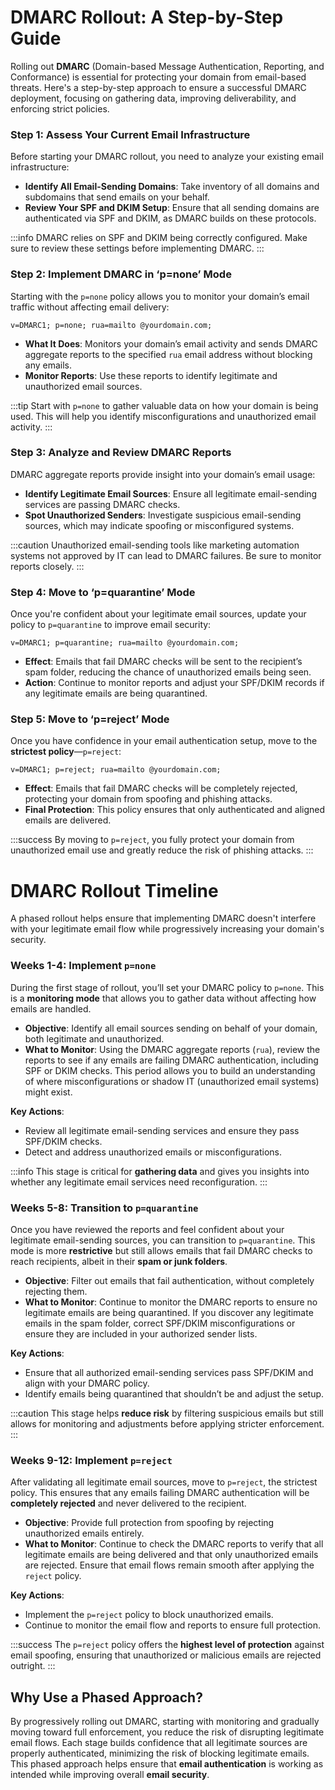 # DMARC Rollout: A Step-by-Step Guide

Rolling out **DMARC** (Domain-based Message Authentication, Reporting, and Conformance) is essential for protecting your domain from email-based threats. Here's a step-by-step approach to ensure a successful DMARC deployment, focusing on gathering data, improving deliverability, and enforcing strict policies.

### Step 1: Assess Your Current Email Infrastructure

Before starting your DMARC rollout, you need to analyze your existing email infrastructure:

- **Identify All Email-Sending Domains**: Take inventory of all domains and subdomains that send emails on your behalf.
- **Review Your SPF and DKIM Setup**: Ensure that all sending domains are authenticated via SPF and DKIM, as DMARC builds on these protocols.

:::info
DMARC relies on SPF and DKIM being correctly configured. Make sure to review these settings before implementing DMARC.
:::

### Step 2: Implement DMARC in ‘p=none’ Mode

Starting with the `p=none` policy allows you to monitor your domain’s email traffic without affecting email delivery:

`v=DMARC1; p=none; rua=mailto
@yourdomain.com;`

- **What It Does**: Monitors your domain’s email activity and sends DMARC aggregate reports to the specified `rua` email address without blocking any emails.
- **Monitor Reports**: Use these reports to identify legitimate and unauthorized email sources.

:::tip
Start with `p=none` to gather valuable data on how your domain is being used. This will help you identify misconfigurations and unauthorized email activity.
:::

### Step 3: Analyze and Review DMARC Reports

DMARC aggregate reports provide insight into your domain’s email usage:

- **Identify Legitimate Email Sources**: Ensure all legitimate email-sending services are passing DMARC checks.
- **Spot Unauthorized Senders**: Investigate suspicious email-sending sources, which may indicate spoofing or misconfigured systems.

:::caution
Unauthorized email-sending tools like marketing automation systems not approved by IT can lead to DMARC failures. Be sure to monitor reports closely.
:::

### Step 4: Move to ‘p=quarantine’ Mode

Once you're confident about your legitimate email sources, update your policy to `p=quarantine` to improve email security:

`v=DMARC1; p=quarantine; rua=mailto
@yourdomain.com;`

- **Effect**: Emails that fail DMARC checks will be sent to the recipient’s spam folder, reducing the chance of unauthorized emails being seen.
- **Action**: Continue to monitor reports and adjust your SPF/DKIM records if any legitimate emails are being quarantined.

### Step 5: Move to ‘p=reject’ Mode

Once you have confidence in your email authentication setup, move to the **strictest policy**—`p=reject`:

`v=DMARC1; p=reject; rua=mailto
@yourdomain.com;`

- **Effect**: Emails that fail DMARC checks will be completely rejected, protecting your domain from spoofing and phishing attacks.
- **Final Protection**: This policy ensures that only authenticated and aligned emails are delivered.

:::success
By moving to `p=reject`, you fully protect your domain from unauthorized email use and greatly reduce the risk of phishing attacks.
:::

# DMARC Rollout Timeline

A phased rollout helps ensure that implementing DMARC doesn't interfere with your legitimate email flow while progressively increasing your domain's security.

### **Weeks 1-4: Implement `p=none`**

During the first stage of rollout, you’ll set your DMARC policy to `p=none`. This is a **monitoring mode** that allows you to gather data without affecting how emails are handled.

- **Objective**: Identify all email sources sending on behalf of your domain, both legitimate and unauthorized.
- **What to Monitor**: Using the DMARC aggregate reports (`rua`), review the reports to see if any emails are failing DMARC authentication, including SPF or DKIM checks. This period allows you to build an understanding of where misconfigurations or shadow IT (unauthorized email systems) might exist.

**Key Actions**:

- Review all legitimate email-sending services and ensure they pass SPF/DKIM checks.
- Detect and address unauthorized emails or misconfigurations.

:::info
This stage is critical for **gathering data** and gives you insights into whether any legitimate email services need reconfiguration.
:::

### **Weeks 5-8: Transition to `p=quarantine`**

Once you have reviewed the reports and feel confident about your legitimate email-sending sources, you can transition to `p=quarantine`. This mode is more **restrictive** but still allows emails that fail DMARC checks to reach recipients, albeit in their **spam or junk folders**.

- **Objective**: Filter out emails that fail authentication, without completely rejecting them.
- **What to Monitor**: Continue to monitor the DMARC reports to ensure no legitimate emails are being quarantined. If you discover any legitimate emails in the spam folder, correct SPF/DKIM misconfigurations or ensure they are included in your authorized sender lists.

**Key Actions**:

- Ensure that all authorized email-sending services pass SPF/DKIM and align with your DMARC policy.
- Identify emails being quarantined that shouldn’t be and adjust the setup.

:::caution
This stage helps **reduce risk** by filtering suspicious emails but still allows for monitoring and adjustments before applying stricter enforcement.
:::

### **Weeks 9-12: Implement `p=reject`**

After validating all legitimate email sources, move to `p=reject`, the strictest policy. This ensures that any emails failing DMARC authentication will be **completely rejected** and never delivered to the recipient.

- **Objective**: Provide full protection from spoofing by rejecting unauthorized emails entirely.
- **What to Monitor**: Continue to check the DMARC reports to verify that all legitimate emails are being delivered and that only unauthorized emails are rejected. Ensure that email flows remain smooth after applying the `reject` policy.

**Key Actions**:

- Implement the `p=reject` policy to block unauthorized emails.
- Continue to monitor the email flow and reports to ensure full protection.

:::success
The `p=reject` policy offers the **highest level of protection** against email spoofing, ensuring that unauthorized or malicious emails are rejected outright.
:::

## Why Use a Phased Approach?

By progressively rolling out DMARC, starting with monitoring and gradually moving toward full enforcement, you reduce the risk of disrupting legitimate email flows. Each stage builds confidence that all legitimate sources are properly authenticated, minimizing the risk of blocking legitimate emails. This phased approach helps ensure that **email authentication** is working as intended while improving overall **email security**.
